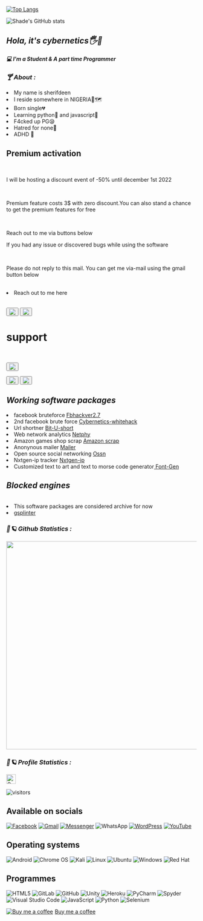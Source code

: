 [![Top Langs](https://github-readme-stats.vercel.app/api/top-langs/?username=shade234sherif)](https://github.com/shade234sherif/github-readme-stats)


![Shade's GitHub stats](https://github-readme-stats.vercel.app/api?username=shade234sherif&show_icons=true&theme=radical)



<h2><b><i>Hola, it's cybernetics🖐🙂</h2></b></i>


<b><i>💻 I'm a Student & A part time Programmer</i></b>

<h3><b><i>🍸 About :</i></b></h3>
<li>My name is sherifdeen</i></li>
<li>I reside somewhere in NIGERIA💚🗺</i></li>
<li>Born single💔</i></li>
<li>Learning python🐍 and javascript👾</i></li>
<li>F4cked up PG😪</i></li>
<li>Hatred for none🦩</i></li>
<li>ADHD 🥺</i></li>



<h2>Premium activation</h2></br>
<p>I will be hosting a discount event of -50% until december 1st 2022</p></br>
<p>Premium feature costs 3$ with zero discount.You can also stand a chance to get the premium features for free<p></br>
<p>Reach out to me via buttons below</p>      
<p> If you had any issue or discovered bugs while using the software</p></br>
<p> Please do not reply to this mail. You can get me via-mail using the gmail button below</p></br>     
<li>Reach out to me here</li></br>
         
<button name="gmail"><img src="https://img.shields.io/badge/Gmail-D14836?style=for-the-badge&logo=gmail&logoColor=white"><a href="mailto=cybersalimn@gmail.com"></a></button>
<button name="facebook"><img src="https://img.shields.io/badge/Facebook-%231877F2.svg?style=for-the-badge&logo=Facebook&logoColor=white"><a href="https//facebook.com/shade234sherif"></a></button>

<h1> support</h1></br>


<button name="github"><img src="https://img.shields.io/badge/github-%23121011.svg?style=for-the-badge&logo=github&logoColor=white"><a href=https://github.com/shade234sherif></a></button>

<button name="youtube"><img src="https://img.shields.io/badge/YouTube-%23FF0000.svg?style=for-the-badge&logo=YouTube&logoColor=white"><a href= https://www.youtube.com/channel/UCzG0bl-mKbMTfil9lSWUD1w></a></button>
<button name="example"><img src="https://cdn.buymeacoffee.com/assets/homepage/onetime-support-new.png"><a href=https://www.buymeacoffee.com/shade234sherif></a></button>
         

<h2><b><i>Working software packages</h2></b></i></li>
<li> facebook bruteforce <a href=https://github.com/shade234sherif/fbhackver2.7>Fbhackver2.7</a></i></li>
<li> 2nd facebook brute force <a href=https://github.com/shade234sherif/cybernetics-whitehack>Cybernetics-whitehack</a></i></li>
<li> Url shortner <a href=https://github.com/shade234sherif/bitly-api-python>Bit-U-short</a></i></li>
<li> Web network analytics <a href=https://github.com/shade234sherif/NETPHY>Netphy</a></i></li>
<li> Amazon games shop scrap <a href=https://github.com/shade234sherif/amazon-shop-video-games>Amazon scrap</a></i></li>
<li> Anonynous mailer  <a href=https://github.com/shade234sherif/MAILER>Mailer</a></li></i>
<li> Open source social networking <a href=https://github.com/B3stp3z/open-source-social-networking->Ossn</a></i></li>
<li> Nxtgen-ip tracker <a href=https://github.com/shade234sherif/nxtgen-ip>Nxtgen-ip</a></i></li>
<li> Customized text to art and text to morse code generator<a href=https://github.com/shade234sherif/font-generator> Font-Gen</a></li></i>

<h2><b><i>Blocked engines</h2></b></i></br>
<li> This software packages are considered archive for now</li></i>

<li> <a href=https://github.com/shade234sherif/gsplinter>gsplinter</a></li></i>






<h3><b><i>🌌🪐 Github Statistics :</i></b></h3>
<a href="https://github.com/shade234sherif"><img width=550 src="https://github-profile-trophy.vercel.app/?username=shade234sherif&theme=dracula&no-frame=true&title=Followers,Stars,Commit,Repository"/></a>



<h3><b><i>🌌🪐 Profile Statistics :</i></b></h3>

<a href="https://github.com/shade234sherif"><img height="25" title="Counter" src="https://komarev.com/ghpvc/?username=shade234sherif&color=blueviolet&style=flat-square"></a>


![visitors](https://visitor-badge.glitch.me/badge?page_id=page.id) 

<h2>Available on socials</h2>

<a href = https://facebook.com/cyberhacks6>![Facebook](https://img.shields.io/badge/Facebook-%231877F2.svg?style=for-the-badge&logo=Facebook&logoColor=white)</a>
<a href="mailto:cybersalimn@gmail.com">![Gmail](https://img.shields.io/badge/Gmail-D14836?style=for-the-badge&logo=gmail&logoColor=white)</a>
<a href =https://facebook.com/shade234sherif>![Messenger](https://img.shields.io/badge/Messenger-00B2FF?style=for-the-badge&logo=messenger&logoColor=white)</a>
![WhatsApp](https://img.shields.io/badge/WhatsApp-25D366?style=for-the-badge&logo=whatsapp&logoColor=white)
<a href=https://cyberhacks.science.blog>![WordPress](https://img.shields.io/badge/WordPress-%23117AC9.svg?style=for-the-badge&logo=WordPress&logoColor=white)</a>
<a href=https://www.youtube.com/channel/UCzG0bl-mKbMTfil9lSWUD1w>![YouTube](https://img.shields.io/badge/YouTube-%23FF0000.svg?style=for-the-badge&logo=YouTube&logoColor=white)</a>

<h2>Operating systems</h2>

![Android](https://img.shields.io/badge/Android-3DDC84?style=for-the-badge&logo=android&logoColor=white)
![Chrome OS](https://img.shields.io/badge/chrome%20os-3d89fc?style=for-the-badge&logo=google%20chrome&logoColor=white)
![Kali](https://img.shields.io/badge/Kali-268BEE?style=for-the-badge&logo=kalilinux&logoColor=white)
![Linux](https://img.shields.io/badge/Linux-FCC624?style=for-the-badge&logo=linux&logoColor=black)
![Ubuntu](https://img.shields.io/badge/Ubuntu-E95420?style=for-the-badge&logo=ubuntu&logoColor=white)
![Windows](https://img.shields.io/badge/Windows-0078D6?style=for-the-badge&logo=windows&logoColor=white)
![Red Hat](https://img.shields.io/badge/Red%20Hat-EE0000?style=for-the-badge&logo=redhat&logoColor=white)


<h2><b>Programmes</h2></b>

![HTML5](https://img.shields.io/badge/html5-%23E34F26.svg?style=for-the-badge&logo=html5&logoColor=white)
![GitLab](https://img.shields.io/badge/gitlab-%23181717.svg?style=for-the-badge&logo=gitlab&logoColor=white)
![GitHub](https://img.shields.io/badge/github-%23121011.svg?style=for-the-badge&logo=github&logoColor=white)
![Unity](https://img.shields.io/badge/unity-%23000000.svg?style=for-the-badge&logo=unity&logoColor=white)
![Heroku](https://img.shields.io/badge/heroku-%23430098.svg?style=for-the-badge&logo=heroku&logoColor=white)
![PyCharm](https://img.shields.io/badge/pycharm-143?style=for-the-badge&logo=pycharm&logoColor=black&color=black&labelColor=green)
![Spyder](https://img.shields.io/badge/Spyder-838485?style=for-the-badge&logo=spyder%20ide&logoColor=maroon)
![Visual Studio Code](https://img.shields.io/badge/Visual%20Studio%20Code-0078d7.svg?style=for-the-badge&logo=visual-studio-code&logoColor=white)
![JavaScript](https://img.shields.io/badge/javascript-%23323330.svg?style=for-the-badge&logo=javascript&logoColor=%23F7DF1E)
![Python](https://img.shields.io/badge/python-3670A0?style=for-the-badge&logo=python&logoColor=ffdd54)
![Selenium](https://img.shields.io/badge/-selenium-%43B02A?style=for-the-badge&logo=selenium&logoColor=white)




<link href="https://fonts.googleapis.com/css?family=Cookie" rel="stylesheet"><a class="bmc-button" target="_blank" href="https://www.buymeacoffee.com/shade234sherif"><img src="https://www.buymeacoffee.com/assets/img/BMC-btn-logo.svg" alt="Buy me a coffee"><span style="margin-left:5px">Buy me a coffee</span></a>

<!---
Cybernetics is a ✨ special ✨ repository because its `README.md` (this file) appears on your GitHub profile.
You can click the Preview link to take a look at your changes.
--->
